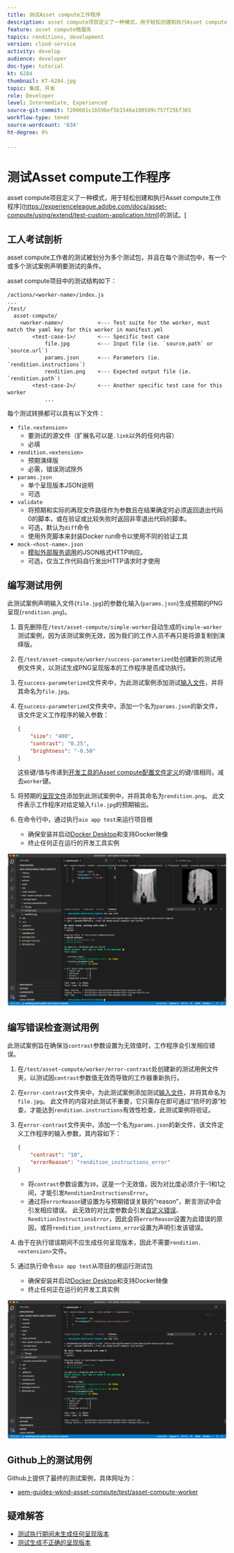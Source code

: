 ```yaml
---
title: 测试Asset compute工作程序
description: asset compute项目定义了一种模式，用于轻松创建和执行Asset compute工作程序的测试。
feature: asset compute微服务
topics: renditions, development
version: cloud-service
activity: develop
audience: developer
doc-type: tutorial
kt: 6284
thumbnail: KT-6284.jpg
topic: 集成、开发
role: Developer
level: Intermediate, Experienced
source-git-commit: 7200601c1b59bef5b1546a100589c757f25bf365
workflow-type: tm+mt
source-wordcount: '634'
ht-degree: 0%

---
```



# 测试Asset compute工作程序

asset compute项目定义了一种模式，用于轻松创建和执行Asset compute工作程序](https://experienceleague.adobe.com/docs/asset-compute/using/extend/test-custom-application.html)的测试。[

## 工人考试剖析

asset compute工作者的测试被划分为多个测试包，并且在每个测试包中，有一个或多个测试案例声明要测试的条件。

asset compute项目中的测试结构如下：

```
/actions/<worker-name>/index.js
...
/test/
  asset-compute/
    <worker-name>/           <--- Test suite for the worker, must match the yaml key for this worker in manifest.yml
        <test-case-1>/       <--- Specific test case 
            file.jpg         <--- Input file (ie. `source.path` or `source.url`)
            params.json      <--- Parameters (ie. `rendition.instructions`)
            rendition.png    <--- Expected output file (ie. `rendition.path`)
        <test-case-2>/       <--- Another specific test case for this worker
            ...
```

每个测试转换都可以具有以下文件：

+ `file.<extension>`
   + 要测试的源文件（扩展名可以是`.link`以外的任何内容）
   + 必填
+ `rendition.<extension>`
   + 预期演绎版
   + 必需，错误测试除外
+ `params.json`
   + 单个呈现版本JSON说明
   + 可选
+ `validate`
   + 将预期和实际的再现文件路径作为参数且在结果确定时必须返回退出代码0的脚本，或在验证或比较失败时返回非零退出代码的脚本。
   + 可选，默认为`diff`命令
   + 使用外壳脚本来封装Docker run命令以使用不同的验证工具
+ `mock-<host-name>.json`
   + [模拟外部服务调用](https://www.mock-server.com/mock_server/creating_expectations.html)的JSON格式HTTP响应。
   + 可选，仅当工作代码自行发出HTTP请求时才使用

## 编写测试用例

此测试案例声明输入文件(`file.jpg`)的参数化输入(`params.json`)生成预期的PNG呈现(`rendition.png`)。

1. 首先删除在`/test/asset-compute/simple-worker`自动生成的`simple-worker`测试案例，因为该测试案例无效，因为我们的工作人员不再只是将源复制到演绎版。
1. 在`/test/asset-compute/worker/success-parameterized`处创建新的测试用例文件夹，以测试生成PNG呈现版本的工作程序是否成功执行。
1. 在`success-parameterized`文件夹中，为此测试案例添加测试[输入文件](./assets/test/success-parameterized/file.jpg)，并将其命名为`file.jpg`。
1. 在`success-parameterized`文件夹中，添加一个名为`params.json`的新文件，该文件定义工作程序的输入参数：

   ```json
   { 
       "size": "400",
       "contrast": "0.25",
       "brightness": "-0.50"
   }
   ```

   这些键/值与传递到[开发工具的Asset compute配置文件定义](../develop/development-tool.md)的键/值相同，减去`worker`键。

1. 将预期的[呈现文件](./assets/test/success-parameterized/rendition.png)添加到此测试案例中，并将其命名为`rendition.png`。 此文件表示工作程序对给定输入`file.jpg`的预期输出。
1. 在命令行中，通过执行`aio app test`来运行项目根
   + 确保安装并启动[Docker Desktop](../set-up/development-environment.md#docker)和支持Docker映像
   + 终止任何正在运行的开发工具实例

![测试 — 成功  ](./assets/test/success-parameterized/result.png)

## 编写错误检查测试用例

此测试案例旨在确保当`contrast`参数设置为无效值时，工作程序会引发相应错误。

1. 在`/test/asset-compute/worker/error-contrast`处创建新的测试用例文件夹，以测试因`contrast`参数值无效而导致的工作器重新执行。
1. 在`error-contrast`文件夹中，为此测试案例添加测试[输入文件](./assets/test/error-contrast/file.jpg)，并将其命名为`file.jpg`。 此文件的内容对此测试不重要，它只需存在即可通过“损坏的源”检查，才能达到`rendition.instructions`有效性检查，此测试案例将验证。
1. 在`error-contrast`文件夹中，添加一个名为`params.json`的新文件，该文件定义工作程序的输入参数，其内容如下：

   ```json
   {
       "contrast": "10",
       "errorReason": "rendition_instructions_error"
   }
   ```

   + 将`contrast`参数设置为`10`，这是一个无效值，因为对比度必须介于–1和1之间，才能引发`RenditionInstructionsError`。
   + 通过将`errorReason`键设置为与预期错误关联的“reason”，断言测试中会引发相应错误。 此无效的对比度参数会引发[自定义错误](../develop/worker.md#errors)、`RenditionInstructionsError`，因此会将`errorReason`设置为此错误的原因，或将`rendition_instructions_error`设置为声明引发该错误。

1. 由于在执行错误期间不应生成任何呈现版本，因此不需要`rendition.<extension>`文件。
1. 通过执行命令`aio app test`从项目的根运行测试包
   + 确保安装并启动[Docker Desktop](../set-up/development-environment.md#docker)和支持Docker映像
   + 终止任何正在运行的开发工具实例

![测试 — 错误对比度](./assets/test/error-contrast/result.png)

## Github上的测试用例

Github上提供了最终的测试案例，具体网址为：

+ [aem-guides-wknd-asset-compute/test/asset-compute-worker](https://github.com/adobe/aem-guides-wknd-asset-compute/tree/master/test/asset-compute/worker)

## 疑难解答

+ [测试执行期间未生成任何呈现版本](../troubleshooting.md#test-no-rendition-generated)
+ [测试生成不正确的呈现版本](../troubleshooting.md#tests-generates-incorrect-rendition)
